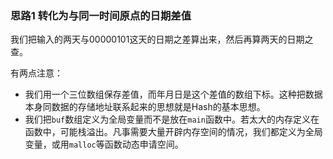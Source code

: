 ### 思路1 转化为与同一时间原点的日期差值

我们把输入的两天与00000101这天的日期之差算出来，然后再算两天的日期之查。

有两点注意：

- 我们用一个三位数组保存差值，而年月日是这个差值的数组下标。这种把数据本身同数据的存储地址联系起来的思想就是Hash的基本思想。
- 我们把`buf`数组定义为全局变量而不是放在`main`函数中。若太大的内存定义在函数中，可能栈溢出。凡事需要大量开辟内存空间的情况，我们都定义为全局变量，或用`malloc`等函数动态申请空间。